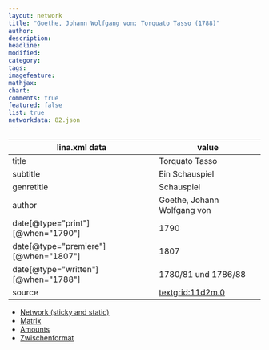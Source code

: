 ```yaml
---
layout: network
title: "Goethe, Johann Wolfgang von: Torquato Tasso (1788)"
author:
description:
headline:
modified:
category:
tags:
imagefeature: 
mathjax: 
chart: 
comments: true
featured: false
list: true
networkdata: 82.json
---
```

lina.xml data  | value
------------- | -------------
title|Torquato Tasso
subtitle|Ein Schauspiel
genretitle|Schauspiel
author|Goethe, Johann Wolfgang von
date[@type="print"][@when="1790"]|1790
date[@type="premiere"][@when="1807"]|1807
date[@type="written"][@when="1788"]|1780/81 und 1786/88
source|[textgrid:11d2m.0](https://textgridlab.org/1.0/tgcrud-public/rest/textgrid:11d2m.0/data)



* [Network (sticky and static)](/network82)
* [Matrix](/matrix82)
* [Amounts](/amount82)
* [Zwischenformat](/lina82 )
